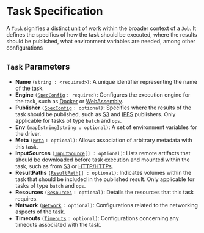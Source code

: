 # Task Specification

A `Task` signifies a distinct unit of work within the broader context of a `Job`. It defines the specifics of how the task should be executed, where the results should be published, what environment variables are needed, among other configurations

## `Task` Parameters

* **Name** `(string : <required>)`: A unique identifier representing the name of the task.
* **Engine** `(`[`SpecConfig`](https://github.com/bacalhau-project/docs/blob/main/setting-up/jobs/job-specification/spec-config/README.md) `: required)`: Configures the execution engine for the task, such as [Docker](https://github.com/bacalhau-project/docs/blob/main/setting-up/other-specifications/engines/docker/README.md) or [WebAssembly](https://github.com/bacalhau-project/docs/blob/main/setting-up/other-specifications/engines/wasm/README.md).
* **Publisher** `(`[`SpecConfig`](https://github.com/bacalhau-project/docs/blob/main/setting-up/jobs/job-specification/spec-config/README.md) `: optional)`: Specifies where the results of the task should be published, such as [S3](https://github.com/bacalhau-project/docs/blob/main/setting-up/other-specifications/publishers/s3/README.md) and [IPFS](https://github.com/bacalhau-project/docs/blob/main/setting-up/other-specifications/publishers/ipfs/README.md) publishers. Only applicable for tasks of type `batch` and `ops`.
* **Env** `(map[string]string : optional)`: A set of environment variables for the driver.
* **Meta** `(`[`Meta`](meta.md) `: optional)`: Allows association of arbitrary metadata with this task.
* **InputSources** `(`[`InputSource`](input-source.md)`[] : optional)`: Lists remote artifacts that should be downloaded before task execution and mounted within the task, such as from [S3](https://github.com/bacalhau-project/docs/blob/main/setting-up/other-specifications/sources/s3/README.md) or [HTTP/HTTPs](https://github.com/bacalhau-project/docs/blob/main/setting-up/other-specifications/sources/url/README.md).
* **ResultPaths** `(`[`ResultPath`](result-path.md)`[] : optional)`: Indicates volumes within the task that should be included in the published result. Only applicable for tasks of type `batch` and `ops`.
* **Resources** `(`[`Resources`](resources.md) `: optional)`: Details the resources that this task requires.
* **Network** `(`[`Network`](network.md) `: optional)`: Configurations related to the networking aspects of the task.
* **Timeouts** `(`[`Timeouts`](timeouts.md) `: optional)`: Configurations concerning any timeouts associated with the task.
